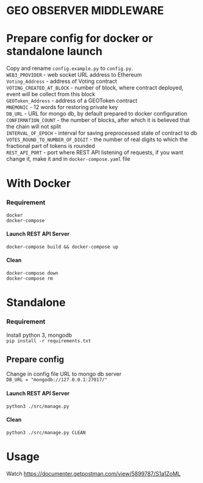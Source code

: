 # GEO OBSERVER MIDDLEWARE

# Prepare config for docker or standalone launch
Copy and rename `config.example.py` to `config.py`.<br />
`WEB3_PROVIDER` - web socket URL address to Ethereum<br /> 
`Voting_Address` - address of Voting contract<br /> 
`VOTING_CREATED_AT_BLOCK` - number of block, where contract deployed, event will be collect from this block<br /> 
`GEOToken_Address` - address of a GEOToken contract<br /> 
`MNEMONIC` - 12 words for restoring private key<br /> 
`DB_URL` - URL for mongo db, by default prepared to docker configuration<br /> 
`CONFIRMATION_COUNT` - the number of blocks, after which it is believed that the chain will not split<br /> 
`INTERVAL_OF_EPOCH` - interval for saving preprocessed state of contract to db<br /> 
`VOTES_ROUND_TO_NUMBER_OF_DIGIT` - the number of real digits to which the fractional part of tokens is rounded<br /> 
`REST_API_PORT` - port where REST API listening of requests, 
if you want change it, make it and in `docker-compose.yaml` file<br /> 

# With Docker
### Requirement
    docker
    docker-compose    

#### Launch REST API Server
`docker-compose build && docker-compose up`

#### Clean
`docker-compose down` <br />
`docker-compose rm`

# Standalone
### Requirement
Install python 3, mongodb<br />
`pip install -r requirements.txt`

## Prepare config
Change in config file URL to mongo db server <br />
`DB_URL = "mongodb://127.0.0.1:27017/"`

#### Launch REST API Server
 `python3 ./src/manage.py`

#### Clean
 `python3 ./src/manage.py CLEAN`

# Usage
 Watch https://documenter.getpostman.com/view/5899787/S1a1ZoML

